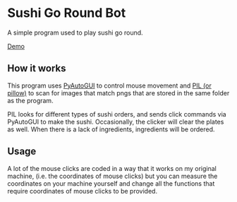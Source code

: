 # Sushi Go Round Bot

A simple program used to play sushi go round.

[Demo](https://www.youtube.com/watch?v=1PBlQ11OJVU)

## How it works

This program uses [PyAutoGUI](https://pypi.org/project/PyAutoGUI/) to control mouse movement and [PIL (or pillow)](https://pypi.org/project/Pillow/) to scan for
images that match pngs that are stored in the same folder as the program.

PIL looks for different types of sushi orders, and sends click commands via PyAutoGUI to make the sushi. Occasionally, the clicker will clear the plates as well.
When there is a lack of ingredients, ingredients will be ordered.

## Usage

A lot of the mouse clicks are coded in a way that it works on my original machine, (i.e. the coordinates of mouse clicks) but you can measure the coordinates on
your machine yourself and change all the functions that require coordinates of mouse clicks to be provided.
